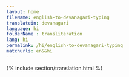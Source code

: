 ```yaml
--- 
layout: home 
fileName: english-to-devanagari-typing
translatein: devanagari
language: hi
folderName : transliteration
lang: hi
permalink: /hi/english-to-devanagari-typing
matchurls: en&&hi
---
```

{% include section/translation.html %}